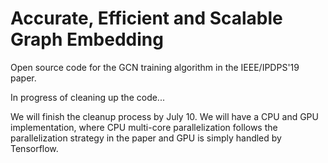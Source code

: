# Accurate, Efficient and Scalable Graph Embedding

Open source code for the GCN training algorithm in the IEEE/IPDPS'19 paper.

In progress of cleaning up the code...

We will finish the cleanup process by July 10. We will have a CPU and GPU implementation, where CPU multi-core parallelization follows the parallelization strategy in the paper and GPU is simply handled by Tensorflow.
